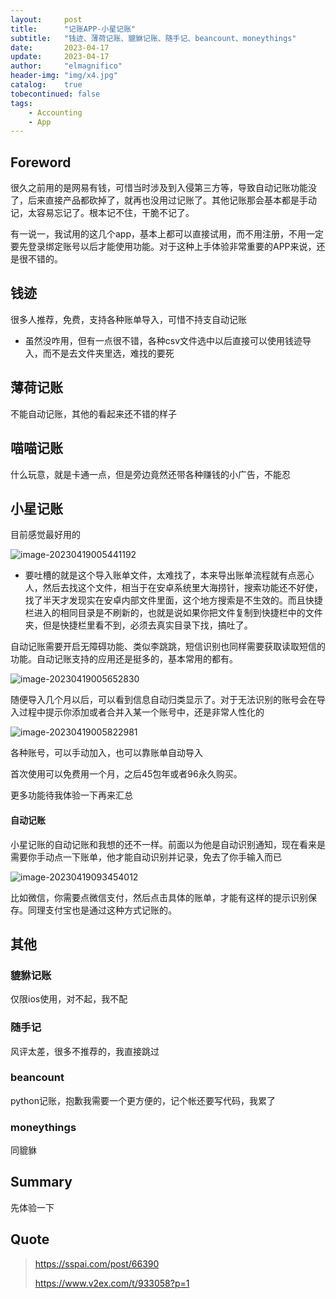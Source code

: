 ```yaml
---
layout:     post
title:      "记账APP-小星记账"
subtitle:   "钱迹、薄荷记账、貔貅记账、随手记、beancount、moneythings"
date:       2023-04-17
update:     2023-04-17
author:     "elmagnifico"
header-img: "img/x4.jpg"
catalog:    true
tobecontinued: false
tags:
    - Accounting
    - App
---
```


## Foreword

很久之前用的是网易有钱，可惜当时涉及到入侵第三方等，导致自动记账功能没了，后来直接产品都砍掉了，就再也没用过记账了。其他记账那会基本都是手动记，太容易忘记了。根本记不住，干脆不记了。



有一说一，我试用的这几个app，基本上都可以直接试用，而不用注册，不用一定要先登录绑定账号以后才能使用功能。对于这种上手体验非常重要的APP来说，还是很不错的。



## 钱迹

很多人推荐，免费，支持各种账单导入，可惜不持支自动记账

- 虽然没咋用，但有一点很不错，各种csv文件选中以后直接可以使用钱迹导入，而不是去文件夹里选，难找的要死



## 薄荷记账

不能自动记账，其他的看起来还不错的样子



## 喵喵记账

什么玩意，就是卡通一点，但是旁边竟然还带各种赚钱的小广告，不能忍



## 小星记账

目前感觉最好用的

![image-20230419005441192](https://img.elmagnifico.tech/static/upload/elmagnifico/202304190054381.png)

- 要吐槽的就是这个导入账单文件，太难找了，本来导出账单流程就有点恶心人，然后去找这个文件，相当于在安卓系统里大海捞针，搜索功能还不好使，找了半天才发现实在安卓内部文件里面，这个地方搜索是不生效的。而且快捷栏进入的相同目录是不刷新的，也就是说如果你把文件复制到快捷栏中的文件夹，但是快捷栏里看不到，必须去真实目录下找，搞吐了。



自动记账需要开启无障碍功能、类似李跳跳，短信识别也同样需要获取读取短信的功能。自动记账支持的应用还是挺多的，基本常用的都有。



![image-20230419005652830](https://img.elmagnifico.tech/static/upload/elmagnifico/202304190056955.png)

随便导入几个月以后，可以看到信息自动归类显示了。对于无法识别的账号会在导入过程中提示你添加或者合并入某一个账号中，还是非常人性化的



![image-20230419005822981](https://img.elmagnifico.tech/static/upload/elmagnifico/202304190058100.png)

各种账号，可以手动加入，也可以靠账单自动导入



首次使用可以免费用一个月，之后45包年或者96永久购买。



更多功能待我体验一下再来汇总



#### 自动记账

小星记账的自动记账和我想的还不一样。前面以为他是自动识别通知，现在看来是需要你手动点一下账单，他才能自动识别并记录，免去了你手输入而已

![image-20230419093454012](https://img.elmagnifico.tech/static/upload/elmagnifico/202304190934101.png)

比如微信，你需要点微信支付，然后点击具体的账单，才能有这样的提示识别保存。同理支付宝也是通过这种方式记账的。



## 其他

### 貔貅记账

仅限ios使用，对不起，我不配



### 随手记

风评太差，很多不推荐的，我直接跳过



### beancount

python记账，抱歉我需要一个更方便的，记个帐还要写代码，我累了



### moneythings

同貔貅



## Summary

先体验一下



## Quote

> https://sspai.com/post/66390
>
> https://www.v2ex.com/t/933058?p=1
